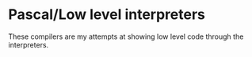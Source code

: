 # Pascal/Low level interpreters
These compilers are my attempts at showing low level code through the interpreters. 
